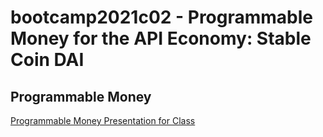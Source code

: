 # bootcamp2021c02 - Programmable Money for the API Economy: Stable Coin DAI
## Programmable Money
[Programmable Money Presentation for Class](https://docs.google.com/presentation/d/1Tg6Y5aqqavTW5iQP6KfkXrUDSU0rTXvPQk3xNVmhEUo/edit)

